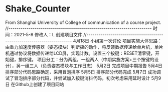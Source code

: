 # Shake_Counter
From Shanghai University of College of communication of a course project.
//-----------------------------------------------------------------------
时间：2021-5-8
修改人：L
创建项目文件
//-----------------------------------------------------------------------
4月18日 小组第一次讨论
项目实施大体思路：由重力加速度传感器（姿态模块）判断摇的动作，将反馈数据传递给单片机，单片机通过协议将数据传递给LCD屏，实现计数。设置三个按键：RESET清零键，开始键，排序键。
项目分工：分为两组，一组两人（中期实施方案+三个按键的设计），另一组三人（负责姿态模块与工作日志）
5月2日 完成项目中期报告
5月4日 排序部分代码思路确定，采用冒泡排序
5月5日 排序部分代码完成
5月7日 成功调试了冒泡排序部分代码，并尝试加入按键消抖代码，初次考虑采用延时设计
5月9日 在Github上创建了项目网站

